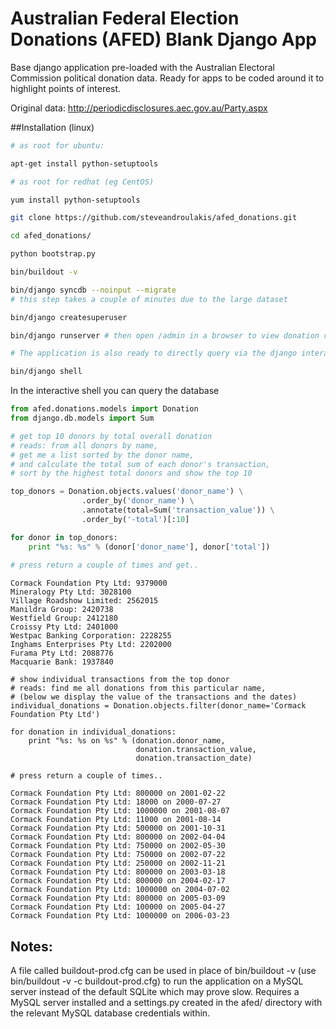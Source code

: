 Australian Federal Election Donations (AFED) Blank Django App
==============

Base django application pre-loaded with the Australian Electoral Commission political donation data. Ready for apps to be coded around it to highlight points of interest.

Original data: http://periodicdisclosures.aec.gov.au/Party.aspx

##Installation (linux)

```bash
# as root for ubuntu:

apt-get install python-setuptools

# as root for redhat (eg CentOS)

yum install python-setuptools

git clone https://github.com/steveandroulakis/afed_donations.git

cd afed_donations/

python bootstrap.py

bin/buildout -v

bin/django syncdb --noinput --migrate
# this step takes a couple of minutes due to the large dataset

bin/django createsuperuser

bin/django runserver # then open /admin in a browser to view donation records

# The application is also ready to directly query via the django interactive shell..

bin/django shell

```

In the interactive shell you can query the database

```python
from afed.donations.models import Donation
from django.db.models import Sum

# get top 10 donors by total overall donation
# reads: from all donors by name,
# get me a list sorted by the donor name,
# and calculate the total sum of each donor's transaction,
# sort by the highest total donors and show the top 10

top_donors = Donation.objects.values('donor_name') \
                .order_by('donor_name') \
                .annotate(total=Sum('transaction_value')) \
                .order_by('-total')[:10]

for donor in top_donors:
    print "%s: %s" % (donor['donor_name'], donor['total'])
    
# press return a couple of times and get..

```

```
Cormack Foundation Pty Ltd: 9379000
Mineralogy Pty Ltd: 3028100
Village Roadshow Limited: 2562015
Manildra Group: 2420738
Westfield Group: 2412180
Croissy Pty Ltd: 2401000
Westpac Banking Corporation: 2228255
Inghams Enterprises Pty Ltd: 2202000
Furama Pty Ltd: 2088776
Macquarie Bank: 1937840
```

```
# show individual transactions from the top donor
# reads: find me all donations from this particular name,
# (below we display the value of the transactions and the dates)
individual_donations = Donation.objects.filter(donor_name='Cormack Foundation Pty Ltd')

for donation in individual_donations:
    print "%s: %s on %s" % (donation.donor_name,
                            donation.transaction_value,
                            donation.transaction_date)

# press return a couple of times..
```

```
Cormack Foundation Pty Ltd: 800000 on 2001-02-22
Cormack Foundation Pty Ltd: 18000 on 2000-07-27
Cormack Foundation Pty Ltd: 1000000 on 2001-08-07
Cormack Foundation Pty Ltd: 11000 on 2001-08-14
Cormack Foundation Pty Ltd: 500000 on 2001-10-31
Cormack Foundation Pty Ltd: 800000 on 2002-04-04
Cormack Foundation Pty Ltd: 750000 on 2002-05-30
Cormack Foundation Pty Ltd: 750000 on 2002-07-22
Cormack Foundation Pty Ltd: 250000 on 2002-11-21
Cormack Foundation Pty Ltd: 800000 on 2003-03-18
Cormack Foundation Pty Ltd: 800000 on 2004-02-17
Cormack Foundation Pty Ltd: 1000000 on 2004-07-02
Cormack Foundation Pty Ltd: 800000 on 2005-03-09
Cormack Foundation Pty Ltd: 100000 on 2005-04-27
Cormack Foundation Pty Ltd: 1000000 on 2006-03-23
```

## Notes:
A file called buildout-prod.cfg can be used in place of bin/buildout -v (use bin/buildout -v -c buildout-prod.cfg) to run the application on a MySQL server instead of the default SQLite which may prove slow. Requires a MySQL server installed and a settings.py created in the afed/ directory with the relevant MySQL database credentials within.
